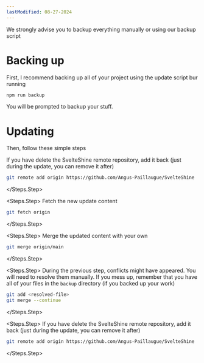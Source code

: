 ```yaml
---
lastModified: 08-27-2024
---
```


<script>
  import { Steps, Note } from "$lib/components"
</script>

<Note type="warning">We strongly advise you to backup everything manually or using our backup script</Note>

# Backing up

First, I recommend backing up all of your project using the update script bur running

```bash
npm run backup
```

You will be prompted to backup your stuff.


# Updating

Then, follow these simple steps

<Steps>
<Steps.Step>
If you have delete the SvelteShine remote repository, add it back (just during the update, you can remove it after)

```bash
git remote add origin https://github.com/Angus-Paillaugue/SvelteShine
```
</Steps.Step>

<Steps.Step>
Fetch the new update content

```bash
git fetch origin
```
</Steps.Step>

<Steps.Step>
Merge the updated content with your own

```bash
git merge origin/main
```
</Steps.Step>

<Steps.Step>
During the previous step, conflicts might have appeared. You will need to resolve them manually. If you mess up, remember that you have all of your files in the `backup` directory (if you backed up your work)

```bash
git add <resolved-file>
git merge --continue
```
</Steps.Step>

<Steps.Step>
If you have delete the SvelteShine remote repository, add it back (just during the update, you can remove it after)

```bash
git remote add origin https://github.com/Angus-Paillaugue/SvelteShine
```
</Steps.Step>
</Steps>
